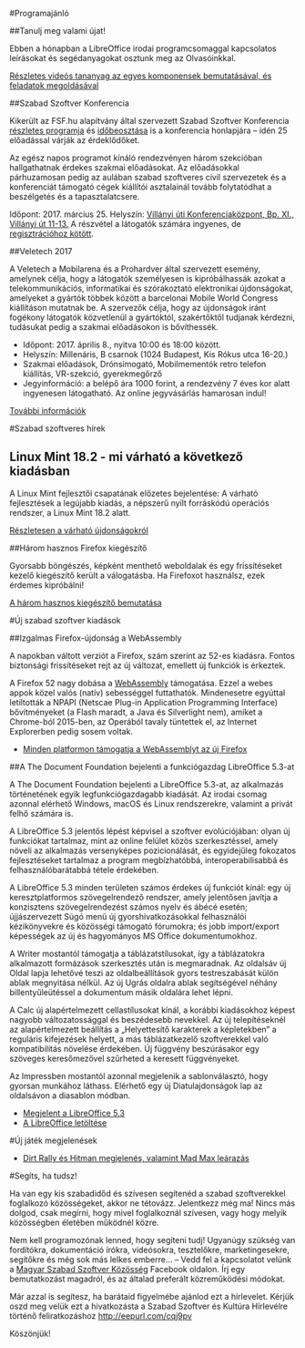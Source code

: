 #Programajánló

##Tanulj meg valami újat!

Ebben a hónapban a LibreOffice irodai programcsomaggal kapcsolatos leírásokat és segédanyagokat osztunk meg az Olvasóinkkal.

[Részletes videós tananyag az egyes komponensek bemutatásával, és feladatok megoldásával](https://www.youtube.com/user/fsfhuszabadut/playlists)

##Szabad Szoftver Konferencia

Kikerült az FSF.hu alapítvány által szervezett Szabad Szoftver Konferencia [részletes programja](http://konf.fsf.hu/cgis/ossc/2017/speakers) és [időbeosztása](http://konf.fsf.hu/cgis/ossc/2017/timetable) is a konferencia honlapjára – idén 25 előadással várják az érdeklődőket.

Az egész napos programot kínáló rendezvényen három szekcióban hallgathatnak érdekes szakmai előadásokat. Az előadásokkal párhuzamosan pedig az aulában szabad szoftveres civil szervezetek és a konferenciát támogató cégek kiállítói asztalainál tovább folytatódhat a beszélgetés és a tapasztalatcsere.

Időpont: 2017. március 25.
Helyszín: [Villányi úti Konferenciaközpont, Bp. XI., Villányi út 11-13.](http://villanyiut11.hu/)
A részvétel a látogatók számára ingyenes, de [regisztrációhoz kötött](http://konf.fsf.hu/cgis/ossc/2017/reg?prereg_type=visitor).

##Veletech 2017

A Veletech a Mobilarena és a Prohardver által szervezett esemény, amelynek célja, hogy a látogatók személyesen is kipróbálhassák azokat a telekommunikációs, informatikai és szórakoztató elektronikai újdonságokat, amelyeket a gyártók többek között a barcelonai Mobile World Congress kiállításon mutatnak be. A szervezők célja, hogy az újdonságok iránt fogékony látogatók közvetlenül a gyártóktól, szakértőktől tudjanak kérdezni, tudásukat pedig a szakmai előadásokon is bővíthessék.

* Időpont: 2017. április 8., nyitva 10:00 és 18:00 között.
* Helyszín: Millenáris, B csarnok (1024 Budapest, Kis Rókus utca 16-20.)
* Szakmai előadások, Drónsimogató, Mobilmementók retro telefon kiállítás, VR-szekció, gyerekmegőrző
* Jegyinformáció: a belépő ára 1000 forint, a rendezvény 7 éves kor alatt ingyenesen látogatható. Az online jegyvásárlás hamarosan indul!

[További információk](http://www.veletech.hu/)

#Szabad szoftveres hírek

## Linux Mint 18.2 - mi várható a következő kiadásban 

A Linux Mint fejlesztői csapatának előzetes bejelentése:
A várható fejlesztések a legújabb kiadás, a népszerű nyílt forráskódú operációs rendszer, a Linux Mint 18.2 alatt.

[Részletesen a várható újdonságokról](https://linuxmint.hu/hir/2017/02/linux-mint-182-mi-varhato-a-kovetkezo-kiadasban)

##Három hasznos Firefox kiegészítő

Gyorsabb böngészés, képként menthető weboldalak és egy frissítéseket kezelő kiegészítő került a válogatásba. Ha Firefoxot használsz, ezek érdemes kipróbálni!

[A három hasznos kiegészítő bemutatása](https://itcafe.hu/cikk/harom_hasznos_firefox_kiegeszito/weboldal_mentese_kepkent.html)

#Új szabad szoftver kiadások

##Izgalmas Firefox-újdonság a WebAssembly

A napokban váltott verziót a Firefox, szám szerint az 52-es kiadásra. Fontos biztonsági frissítéseket rejt az új változat, emellett új funkciók is érkeztek.

A Firefox 52 nagy dobása a [WebAssembly](https://webassembly.org) támogatása. Ezzel a webes appok közel valós (natív) sebességgel futtathatók. Mindenesetre egyúttal letiltották a NPAPI (Netscae Plug-in Application Programming Interface) bővítményeket (a Flash maradt, a Java és Silverlight nem), amiket a Chrome-ból 2015-ben, az Operából tavaly tüntettek el, az Internet Explorerben pedig sosem voltak.

* [Minden platformon támogatja a WebAssemblyt az új Firefox](https://itcafe.hu/hir/mozilla_firefox_52.html)

##A The Document Foundation bejelenti a funkciógazdag LibreOffice 5.3-at

A The Document Foundation bejelenti a LibreOffice 5.3-at, az alkalmazás történetének egyik legfunkciógazdagabb kiadását. Az irodai csomag azonnal elérhető Windows, macOS és Linux rendszerekre, valamint a privát felhő számára is.

A LibreOffice 5.3 jelentős lépést képvisel a szoftver evolúciójában: olyan új funkciókat tartalmaz, mint az online felület közös szerkesztéssel, amely növeli az alkalmazás versenyképes pozicionálását, és egyidejűleg fokozatos fejlesztéseket tartalmaz a program megbízhatóbbá, interoperabilisabbá és felhasználóbarátabbá tétele érdekében.

A LibreOffice 5.3 minden területen számos érdekes új funkciót kínál: egy új keresztplatformos szövegelrendező rendszer, amely jelentősen javítja a konzisztens szövegelrendezést számos nyelv és ábécé esetén; újjászervezett Súgó menü új gyorshivatkozásokkal felhasználói kézikönyvekre és közösségi támogató fórumokra; és jobb import/export képességek az új és hagyományos MS Office dokumentumokhoz.

A Writer mostantól támogatja a táblázatstílusokat, így a táblázatokra alkalmazott formázások szerkesztés után is megmaradnak. Az oldalsáv új Oldal lapja lehetővé teszi az oldalbeállítások gyors testreszabását külön ablak megnyitása nélkül. Az új Ugrás oldalra ablak segítségével néhány billentyűleütéssel a dokumentum másik oldalára lehet lépni.

A Calc új alapértelmezett cellastílusokat kínál, a korábbi kiadásokhoz képest nagyobb változatossággal és beszédesebb nevekkel. Az új telepítéseknél az alapértelmezett beállítás a „Helyettesítő karakterek a képletekben” a reguláris kifejezések helyett, a más táblázatkezelő szoftverekkel való kompatibilitás növelése érdekében. Új függvény beszúrásakor egy szöveges keresőmezővel szűrheted a keresett függvényeket.

Az Impressben mostantól azonnal megjelenik a sablonválasztó, hogy gyorsan munkához láthass. Elérhető egy új Diatulajdonságok lap az oldalsávon a diasablon módban.

* [Megjelent a LibreOffice 5.3](http://libreoffice.hu/2017/02/01/a-the-document-foundation-bejelenti-a-funkciogazdag-libreoffice-5-3-at/)
* [A LibreOffice letöltése](https://hu.libreoffice.org/letoeltes/)

#Új játék megjelenések

* [Dirt Rally és Hitman megjelenés, valamint Mad Max leárazás](https://linuxmint.hu/hir/2017/03/dirt-rally-es-hitman-megjelenes-valamint-mad-max-learazas)

#Segíts, ha tudsz!

Ha van egy kis szabadidőd és szívesen segítenéd a szabad szoftverekkel foglalkozó közösségeket, akkor ne tétovázz. Jelentkezz még ma! Nincs más dolgod, csak megírni, hogy mivel foglalkoznál szívesen, vagy hogy melyik közösségben életében működnél közre.

Nem kell programozónak lenned, hogy segíteni tudj! Ugyanúgy szükség van fordítókra, dokumentáció írókra, videósokra, tesztelőkre, marketingesekre, segítőkre és még sok más lelkes emberre... – Vedd fel a kapcsolatot velünk a [Magyar Szabad Szoftver Közösség](https://www.facebook.com/groups/szabadszoftver) Facebook oldalon. Írj egy bemutatkozást magadról, és az általad preferált közreműködési módokat.

Már azzal is segítesz, ha barátaid figyelmébe ajánlod ezt a hírlevelet. Kérjük oszd meg velük ezt a hivatkozásta a Szabad Szoftver és Kultúra Hírlevélre történő feliratkozáshoz http://eepurl.com/cqj9pv

Köszönjük!


